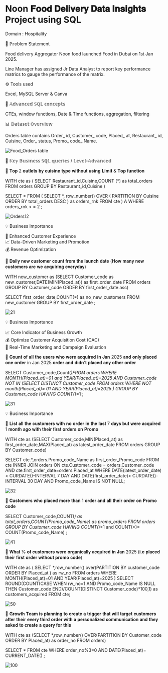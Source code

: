 #  Noon 𝐅𝐨𝐨𝐝 𝐃𝐞𝐥𝐢𝐯𝐞𝐫𝐲 𝐃𝐚𝐭𝐚 𝐈𝐧𝐬𝐢𝐠𝐡𝐭𝐬  Project using SQL

Domain : Hospitality

📌 ℙ𝕣𝕠blem Statement

Food delivery Aggregator Noon food launched Food in Dubai on 1st Jan 2025.

Line Manager has assigned Jr Data Analyst to report key performance matrics to gauge the performance of the matrix. 

⚙️ Tools used 

Excel, MySQL Server & Canva

📌 𝔸𝕕𝕧𝕒𝕟𝕔𝕖𝕕 𝕊ℚ𝕃 𝕔𝕠𝕟𝕔𝕖𝕡𝕥𝕤

CTEs, window functions, Date & Time
functions, aggregation, filtering

📊 𝔻𝕒𝕥𝕒𝕤𝕖𝕥 𝕆𝕧𝕖𝕣𝕧𝕚𝕖𝕨

Orders table contains Order_ id, Customer_ code, Placed_ at, Restaurant_ id, Cuisine, Order_ status, Promo_ code_ Name.



![Food_Orders table](https://github.com/user-attachments/assets/05f25871-003e-49b2-b923-dba64d2d51f3)

🎯 𝕂𝕖𝕪 𝔹𝕦𝕤𝕚𝕟𝕖𝕤𝕤 𝕊ℚ𝕃 𝕢𝕦𝕖𝕣𝕚𝕖𝕤 / 𝕃𝕖𝕧𝕖𝕝-𝔸𝕕𝕧𝕒𝕟𝕔𝕖𝕕  


🔶 𝐓𝐨𝐩 2 𝐨𝐮𝐭𝐥𝐞𝐭𝐬 𝐛𝐲 𝐜𝐮𝐢𝐬𝐢𝐧𝐞 𝐭𝐲𝐩𝐞 𝐰𝐢𝐭𝐡𝐨𝐮𝐭 𝐮𝐬𝐢𝐧𝐠 𝐋𝐢𝐦𝐢𝐭 & 𝐓𝐨𝐩 𝐟𝐮𝐧𝐜𝐭𝐢𝐨𝐧


WITH cte as ( SELECT Restaurant_id,Cuisine,COUNT (*) as total_orders FROM orders
GROUP BY Restaurant_id,Cuisine )

SELECT * FROM ( SELECT *, row_number() OVER ( PARTITION BY Cuisine ORDER BY total_orders DESC ) as orders_rnk FROM cte ) A
WHERE orders_rnk < = 2 ;


![Orders12](https://github.com/user-attachments/assets/46d77a7c-cf24-46c4-a204-190cfb0e450f)

💡 Business Importance    

🎯 Enhanced Customer Experience    
📈 Data-Driven Marketing and Promotion    
💰 Revenue Optimization    


🔶  𝐃𝐚𝐢𝐥𝐲 𝐧𝐞𝐰 𝐜𝐮𝐬𝐭𝐨𝐦𝐞𝐫 𝐜𝐨𝐮𝐧𝐭 𝐟𝐫𝐨𝐦 𝐭𝐡𝐞 𝐥𝐚𝐮𝐧𝐜𝐡 𝐝𝐚𝐭𝐞 (𝐇𝐨𝐰 𝐦𝐚𝐧𝐲 𝐧𝐞𝐰 𝐜𝐮𝐬𝐭𝐨𝐦𝐞𝐫𝐬 𝐚𝐫𝐞 𝐰𝐞 𝐚𝐜𝐪𝐮𝐢𝐫𝐢𝐧𝐠 𝐞𝐯𝐞𝐫𝐲𝐝𝐚𝐲)

WITH new_customer as (SELECT Customer_code as new_customer,DATE(MIN(Placed_at)) as first_order_date FROM orders
GROUP BY Customer_code
ORDER BY  first_order_date asc)

SELECT first_order_date,COUNT(*) as no_new_customers FROM new_customer
GROUP BY first_order_date ;

![21](https://github.com/user-attachments/assets/9ca5ec0f-c666-4fbd-bf84-9dcab0589305)

💡 Business Importance  

📈 Core Indicator of Business Growth  
💰 Optimize Customer Acquisition Cost (CAC)  
🎯 Real-Time Marketing and Campaign Evaluation  


🔶 𝐂𝐨𝐮𝐧𝐭 𝐨𝐟 𝐚𝐥𝐥 𝐭𝐡𝐞 𝐮𝐬𝐞𝐫𝐬 𝐰𝐡𝐨 𝐰𝐞𝐫𝐞 𝐚𝐜𝐪𝐮𝐢𝐫𝐞𝐝 𝐢𝐧 𝐉𝐚𝐧 2025 𝐚𝐧𝐝 𝐨𝐧𝐥𝐲 𝐩𝐥𝐚𝐜𝐞𝐝 𝐨𝐧𝐞 𝐨𝐫𝐝𝐞𝐫 in Jan 2025 𝐨𝐫𝐝𝐞𝐫 𝐚𝐧𝐝 𝐝𝐢𝐝𝐧'𝐭 𝐩𝐥𝐚𝐜𝐞𝐝 𝐚𝐧𝐲 𝐨𝐭𝐡𝐞𝐫 𝐨𝐫𝐝𝐞𝐫  


SELECT Customer_code,Count(*)FROM orders
WHERE MONTH(Placed_at)=01 and YEAR(Placed_at)=2025 AND Customer_code NOT IN (SELECT DISTINCT Customer_code FROM orders
WHERE NOT month(Placed_at)= 01 AND YEAR(Placed_at)=2025
)
GROUP BY Customer_code 
HAVING COUNT(*)=1 ;


![31](https://github.com/user-attachments/assets/505cdbfa-51db-40ec-9ee0-bc4e76e8581c)

💡 Business Importance  






🔶 𝐋𝐢𝐬𝐭 𝐚𝐥𝐥 𝐭𝐡𝐞 𝐜𝐮𝐬𝐭𝐨𝐦𝐞𝐫𝐬 𝐰𝐢𝐭𝐡 𝐧𝐨 𝐨𝐫𝐝𝐞𝐫 𝐢𝐧 𝐭𝐡𝐞 𝐥𝐚𝐬𝐭 7 𝐝𝐚𝐲𝐬 𝐛𝐮𝐭 𝐰𝐞𝐫𝐞 𝐚𝐜𝐪𝐮𝐢𝐫𝐞𝐝 1 𝐦𝐨𝐧𝐭𝐡 𝐚𝐠𝐨 𝐰𝐢𝐭𝐡 𝐭𝐡𝐞𝐢𝐫 𝐟𝐢𝐫𝐬𝐭 𝐨𝐫𝐝𝐞𝐫𝐬 𝐨𝐧 𝐏𝐫𝐨𝐦𝐨


WITH cte as (SELECT Customer_code,MIN(Placed_at) as first_order_date,MAX(Placed_at) as latest_order_date FROM orders 
GROUP BY Customer_code)

SELECT cte.*,orders.Promo_code_Name as first_order_Promo_code FROM cte INNER JOIN orders ON cte.Customer_code = orders.Customer_code AND cte.first_order_date=orders.Placed_at 
WHERE DATE(latest_order_date)< CURDATE()-INTERVAL 7 DAY AND DATE(first_order_date)< CURDATE()-INTERVAL 30 DAY AND Promo_code_Name IS NOT NULL;


![32](https://github.com/user-attachments/assets/8c3ef447-1b01-4be8-b97a-92c7a502edd3)



🔶  𝐂𝐮𝐬𝐭𝐨𝐦𝐞𝐫𝐬 𝐰𝐡𝐨 𝐩𝐥𝐚𝐜𝐞𝐝 𝐦𝐨𝐫𝐞 𝐭𝐡𝐚𝐧 1 𝐨𝐫𝐝𝐞𝐫 𝐚𝐧𝐝 𝐚𝐥𝐥 𝐭𝐡𝐞𝐢𝐫 𝐨𝐫𝐝𝐞𝐫 𝐨𝐧 𝐏𝐫𝐨𝐦𝐨 𝐜𝐨𝐝𝐞

SELECT Customer_code,COUNT(*) as total_orders,COUNT(Promo_code_Name) as promo_orders 
FROM orders
GROUP BY Customer_code
HAVING COUNT(*)>1 and COUNT(*)= COUNT(Promo_code_Name) ;


![41](https://github.com/user-attachments/assets/22551916-bfa4-421e-b0e5-3f9b5293b82d)

🔶  𝐖𝐡𝐚𝐭 % 𝐨𝐟 𝐜𝐮𝐬𝐭𝐨𝐦𝐞𝐫𝐬 𝐰𝐞𝐫𝐞 𝐨𝐫𝐠𝐚𝐧𝐢𝐜𝐚𝐥𝐥𝐲 𝐚𝐜𝐪𝐮𝐢𝐫𝐞𝐝 𝐢𝐧 𝐉𝐚𝐧 2025 (𝐢.𝐞 𝐩𝐥𝐚𝐜𝐞𝐝 𝐭𝐡𝐞𝐢𝐫 𝐟𝐢𝐫𝐬𝐭 𝐨𝐫𝐝𝐞𝐫 𝐰𝐢𝐭𝐡𝐨𝐮𝐭 𝐩𝐫𝐨𝐦𝐨 𝐜𝐨𝐝𝐞)


WITH cte as (
SELECT *,row_number() over(PARTITION BY customer_code ORDER BY Placed_at ) as rw_no 
FROM orders 
WHERE MONTH(Placed_at)=01 
AND YEAR(Placed_at)=2025
)
SELECT ROUND(COUNT(CASE WHEN rw_no=1 AND Promo_code_Name IS NULL THEN Customer_code END)/COUNT(DISTINCT Customer_code)*100,1) as customers_acquired
FROM cte;


![50](https://github.com/user-attachments/assets/09bcc22b-aa07-414e-9d0b-1f6f3b5f6aa2)


🔶  𝐆𝐫𝐨𝐰𝐭𝐡 𝐓𝐞𝐚𝐦 𝐢𝐬 𝐩𝐥𝐚𝐧𝐧𝐢𝐧𝐠 𝐭𝐨 𝐜𝐫𝐞𝐚𝐭𝐞 𝐚 𝐭𝐫𝐢𝐠𝐠𝐞𝐫 𝐭𝐡𝐚𝐭 𝐰𝐢𝐥𝐥 𝐭𝐚𝐫𝐠𝐞𝐭 𝐜𝐮𝐬𝐭𝐨𝐦𝐞𝐫𝐬 𝐚𝐟𝐭𝐞𝐫 𝐭𝐡𝐞𝐢𝐫 𝐞𝐯𝐞𝐫𝐲 𝐭𝐡𝐢𝐫𝐝 𝐨𝐫𝐝𝐞𝐫 𝐰𝐢𝐭𝐡 𝐚 𝐩𝐞𝐫𝐬𝐨𝐧𝐚𝐥𝐢𝐳𝐞𝐝 𝐜𝐨𝐦𝐦𝐮𝐧𝐢𝐜𝐚𝐭𝐢𝐨𝐧 𝐚𝐧𝐝 𝐭𝐡𝐞𝐲 𝐚𝐬𝐤𝐞𝐝 𝐭𝐨 𝐜𝐫𝐞𝐚𝐭𝐞 𝐚 𝐪𝐮𝐞𝐫𝐲 𝐟𝐨𝐫 𝐭𝐡𝐢𝐬


WITH cte as (SELECT *,row_number() OVER(PARTITION BY Customer_code ORDER BY Placed_at) as order_no FROM orders)

SELECT * FROM cte
WHERE order_no%3=0 AND DATE(Placed_at)= CURRENT_DATE() ;

![100](https://github.com/user-attachments/assets/3cda7446-91f9-4ef0-ad98-4485196fe4df)


 







